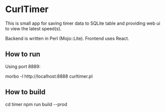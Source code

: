 # CurlTimer

This is small app for saving timer data to SQLite table and providing web ui
to view the latest speed(s).

Backend is written in Perl (Mojo::Lite). Frontend uses React.

## How to run

Using port 8889:

morbo -l http://localhost:8888 curltimer.pl

## How to build

cd timer
npm run build --prod